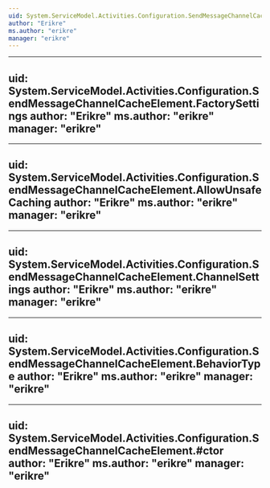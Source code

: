 ```yaml
---
uid: System.ServiceModel.Activities.Configuration.SendMessageChannelCacheElement
author: "Erikre"
ms.author: "erikre"
manager: "erikre"
---
```


---
uid: System.ServiceModel.Activities.Configuration.SendMessageChannelCacheElement.FactorySettings
author: "Erikre"
ms.author: "erikre"
manager: "erikre"
---

---
uid: System.ServiceModel.Activities.Configuration.SendMessageChannelCacheElement.AllowUnsafeCaching
author: "Erikre"
ms.author: "erikre"
manager: "erikre"
---

---
uid: System.ServiceModel.Activities.Configuration.SendMessageChannelCacheElement.ChannelSettings
author: "Erikre"
ms.author: "erikre"
manager: "erikre"
---

---
uid: System.ServiceModel.Activities.Configuration.SendMessageChannelCacheElement.BehaviorType
author: "Erikre"
ms.author: "erikre"
manager: "erikre"
---

---
uid: System.ServiceModel.Activities.Configuration.SendMessageChannelCacheElement.#ctor
author: "Erikre"
ms.author: "erikre"
manager: "erikre"
---
